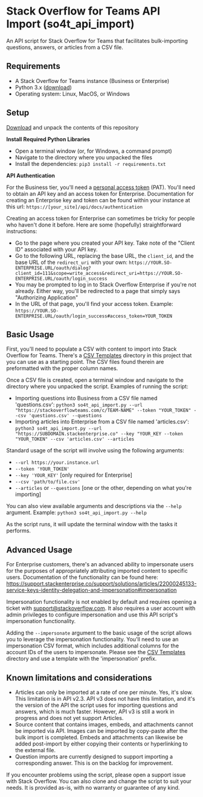 # Stack Overflow for Teams API Import (so4t_api_import)
An API script for Stack Overflow for Teams that facilitates bulk-importing questions, answers, or articles from a CSV file.

## Requirements
* A Stack Overflow for Teams instance (Business or Enterprise)
* Python 3.x ([download](https://www.python.org/downloads/))
* Operating system: Linux, MacOS, or Windows

## Setup

[Download](https://github.com/StackExchange/so4t_api_import/archive/refs/heads/main.zip) and unpack the contents of this repository

**Install Required Python Libraries**

* Open a terminal window (or, for Windows, a command prompt)
* Navigate to the directory where you unpacked the files
* Install the dependencies: `pip3 install -r requirements.txt`

**API Authentication**

For the Business tier, you'll need a [personal access token](https://stackoverflowteams.help/en/articles/4385859-stack-overflow-for-teams-api) (PAT). You'll need to obtain an API key and an access token for Enterprise. Documentation for creating an Enterprise key and token can be found within your instance at this url: `https://[your_site]/api/docs/authentication`

Creating an access token for Enterprise can sometimes be tricky for people who haven't done it before. Here are some (hopefully) straightforward instructions:

* Go to the page where you created your API key. Take note of the "Client ID" associated with your API key.
* Go to the following URL, replacing the base URL, the `client_id`, and the base URL of the `redirect_uri` with your own:
`https://YOUR.SO-ENTERPRISE.URL/oauth/dialog?client_id=111&scope=write_access&redirect_uri=https://YOUR.SO-ENTERPRISE.URL/oauth/login_success`
* You may be prompted to log in to Stack Overflow Enterprise if you're not already. Either way, you'll be redirected to a page that simply says "Authorizing Application"
* In the URL of that page, you'll find your access token. Example: `https://YOUR.SO-ENTERPRISE.URL/oauth/login_success#access_token=YOUR_TOKEN`

## Basic Usage
First, you'll need to populate a CSV with content to import into Stack Overflow for Teams. There's a [CSV Templates](https://github.com/StackExchange/so4t_api_import/tree/main/CSV%20Templates) directory in this project that you can use as a starting point. The CSV files found therein are preformatted with the proper column names.

Once a CSV file is created, open a terminal window and navigate to the directory where you unpacked the script. Examples of running the script:
* Importing questions into Business from a CSV file named 'questions.csv': 
`python3 so4t_api_import.py --url "https://stackoverflowteams.com/c/TEAM-NAME" --token "YOUR_TOKEN" --csv 'questions.csv' --questions`
* Importing articles into Enterprise from a CSV file named 'articles.csv': `python3 so4t_api_import.py --url "https://SUBDOMAIN.stackenterprise.co" --key "YOUR_KEY --token "YOUR_TOKEN" --csv 'articles.csv' --articles`

Standard usage of the script will involve using the following arguments:
* `--url https://your.instance.url`
* `--token 'YOUR_TOKEN'`
* `--key 'YOUR_KEY'` [only required for Enterprise]
* `--csv 'path/to/file.csv'`
* `--articles` or `--questions` [one or the other, depending on what you're importing]

You can also view available arguments and descriptions via the `--help` argument. Example: `python3 so4t_api_import.py --help`

As the script runs, it will update the terminal window with the tasks it performs.

## Advanced Usage
For Enterprise customers, there's an advanced ability to impersonate users for the purposes of appropriately attributing imported content to specific users. Documentation of the functionality can be found here: https://support.stackenterprise.co/support/solutions/articles/22000245133-service-keys-identity-delegation-and-impersonation#impersonation

Impersonation functionality is not enabled by default and requires opening a ticket with support@stackoverflow.com. It also requires a user account with admin privileges to configure impersonation and use this API script's impersonation functionality.

Adding the `--impersonate` argument to the basic usage of the script allows you to leverage the impersonation functionality. You'll need to use an impersonation CSV format, which includes additional columns for the account IDs of the users to impersonate. Please see the [CSV Templates](https://github.com/StackExchange/so4t_api_import/tree/main/CSV%20Templates) directory and use a template with the 'impersonation' prefix.

## Known limitations and considerations

* Articles can only be imported at a rate of one per minute. Yes, it's slow. This limitation is in API v2.3. API v3 does not have this limitation, and it's the version of the API the script uses for importing questions and answers, which is much faster. However, API v3 is still a work in progress and does not yet support Articles.
* Source content that contains images, embeds, and attachments cannot be imported via API. Images can be imported by copy-paste after the bulk import is completed. Embeds and attachments can likewise be added post-import by either copying their contents or hyperlinking to the external file. 
* Question imports are currently designed to support importing a corresponding answer. This is on the backlog for improvement.

If you encounter problems using the script, please open a support issue with Stack Overflow. You can also clone and change the script to suit your needs. It is provided as-is, with no warranty or guarantee of any kind.
